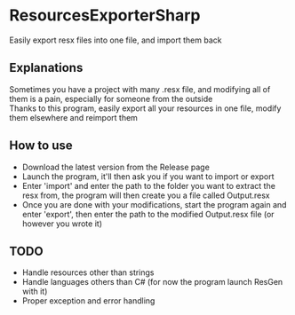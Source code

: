 # ResourcesExporterSharp
Easily export resx files into one file, and import them back

## Explanations

Sometimes you have a project with many .resx file, and modifying all of them is a pain, especially for someone from the outside \
Thanks to this program, easily export all your resources in one file, modify them elsewhere and reimport them

## How to use

 - Download the latest version from the Release page
 - Launch the program, it'll then ask you if you want to import or export
 - Enter 'import' and enter the path to the folder you want to extract the resx from, the program will then create you a file called Output.resx
 - Once you are done with your modifications, start the program again and enter 'export', then enter the path to the modified Output.resx file (or however you wrote it)

## TODO

 - Handle resources other than strings
 - Handle languages others than C# (for now the program launch ResGen with it)
 - Proper exception and error handling